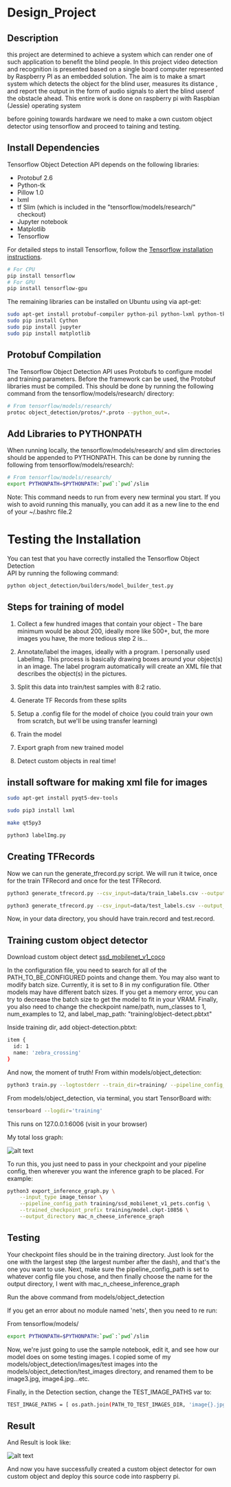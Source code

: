 # Design_Project

## Description

this project are determined to achieve a system which can render one of such application to benefit the blind
people. In this project video detection and recognition is presented based on a single board computer represented
by Raspberry PI as an embedded solution. The aim is to make a smart system which detects the object for the
blind user, measures its distance , and report the output in the form of audio signals to alert the blind userof the obstacle ahead. This entire work is done on raspberry pi with Raspbian (Jessie) operating system


before goining towards hardware we need to  make a own custom object detector using tensorflow  and proceed to taining and testing.



## Install Dependencies

Tensorflow Object Detection API depends on the following libraries:

*   Protobuf 2.6
*   Python-tk
*   Pillow 1.0
*   lxml
*   tf Slim (which is included in the "tensorflow/models/research/" checkout)
*   Jupyter notebook
*   Matplotlib
*   Tensorflow


For detailed steps to install Tensorflow, follow the [Tensorflow installation
instructions](https://www.tensorflow.org/install/).

``` bash
# For CPU
pip install tensorflow
# For GPU
pip install tensorflow-gpu
```

The remaining libraries can be installed on Ubuntu  using via apt-get:

``` bash
sudo apt-get install protobuf-compiler python-pil python-lxml python-tk
sudo pip install Cython
sudo pip install jupyter
sudo pip install matplotlib
```



## Protobuf Compilation

The Tensorflow Object Detection API uses Protobufs to configure model and
training parameters. Before the framework can be used, the Protobuf libraries
must be compiled. This should be done by running the following command from
the tensorflow/models/research/ directory:


``` bash
# From tensorflow/models/research/
protoc object_detection/protos/*.proto --python_out=.
```

## Add Libraries to PYTHONPATH

When running locally, the tensorflow/models/research/ and slim directories
should be appended to PYTHONPATH. This can be done by running the following from
tensorflow/models/research/:


``` bash
# From tensorflow/models/research/
export PYTHONPATH=$PYTHONPATH:`pwd`:`pwd`/slim
```

Note: This command needs to run from every new terminal you start. If you wish
to avoid running this manually, you can add it as a new line to the end of your
~/.bashrc file.2


# Testing the Installation

You can test that you have correctly installed the Tensorflow Object Detection\
API by running the following command:

```bash
python object_detection/builders/model_builder_test.py
```


## Steps for training of model

01. Collect a few hundred images that contain your object - The bare minimum would be about 200, ideally more like 500+, but, the more images you have, the more tedious step 2 is...

02. Annotate/label the images, ideally with a program. I personally used LabelImg. This process is basically drawing boxes around your object(s) in an image. The label program automatically will create an XML file that describes the object(s) in the pictures.

02. Split this data into train/test samples with 8:2 ratio.
04. Generate TF Records from these splits
05. Setup a .config file for the model of choice (you could train your own from scratch, but we'll be using transfer learning)
07. Train the model
09. Export graph from new trained model
10. Detect custom objects in real time!


## install software for making xml file for images

``` bash
sudo apt-get install pyqt5-dev-tools
```
```bash
sudo pip3 install lxml
```
```bash
make qt5py3
```
```bash
python3 labelImg.py
```


## Creating TFRecords

Now we can run the generate_tfrecord.py script. We will run it twice, once for the train TFRecord and once for the test TFRecord.

```bash
python3 generate_tfrecord.py --csv_input=data/train_labels.csv --output_path=data/train.record
```
```bash
python3 generate_tfrecord.py --csv_input=data/test_labels.csv --output_path=data/test.record
```
Now, in your data directory, you should have train.record and test.record.



## Training custom object detector


Download custom object detect [ssd_mobilenet_v1_coco](http://download.tensorflow.org/models/object_detection/ssd_mobilenet_v1_coco_2017_11_17.tar.gz
)


In the configuration file, you need to search for all of the PATH_TO_BE_CONFIGURED points and change them. 
You may also want to modify batch size. Currently, it is set to 8 in my configuration file. Other models 
may have different batch sizes. If you get a memory error, you can try to decrease the batch size to get
the model to fit in your VRAM. Finally, you also need to change the checkpoint name/path, num_classes to 1,
num_examples to 12, and label_map_path: "training/object-detect.pbtxt"


Inside training dir, add object-detection.pbtxt:

```bash
item {
  id: 1
  name: 'zebra_crossing'
}
```

And now, the moment of truth! From within models/object_detection:


```bash
python3 train.py --logtostderr --train_dir=training/ --pipeline_config_path=training/ssd_mobilenet_v1_pets.config
```

From models/object_detection, via terminal, you start TensorBoard with:


```bash
tensorboard --logdir='training'
```

This runs on 127.0.0.1:6006 (visit in your browser)

My total loss graph:


![alt text](https://i.imgur.com/tQbovJp.png)


To run this, you just need to pass in your checkpoint and your pipeline config, then wherever you want the inference graph to be placed. For example:


```bash
python3 export_inference_graph.py \
    --input_type image_tensor \
    --pipeline_config_path training/ssd_mobilenet_v1_pets.config \
    --trained_checkpoint_prefix training/model.ckpt-10856 \
    --output_directory mac_n_cheese_inference_graph
```

## Testing 

Your checkpoint files should be in the training directory. Just look for the one with the largest step (the largest number after the dash), and that's the one you want to use. Next, make sure the pipeline_config_path is set to whatever config file you chose, and then finally choose the name for the output directory, I went with mac_n_cheese_inference_graph
 
 
Run the above command from models/object_detection


If you get an error about no module named 'nets', then you need to re run:


From tensorflow/models/


```bash
export PYTHONPATH=$PYTHONPATH:`pwd`:`pwd`/slim
```


Now, we're just going to use the sample notebook, edit it, and see how our model does on some testing images. I copied some of my models/object_detection/images/test images into the models/object_detection/test_images directory, and renamed them to be image3.jpg, image4.jpg...etc.



Finally, in the Detection section, change the TEST_IMAGE_PATHS var to:

```bash
TEST_IMAGE_PATHS = [ os.path.join(PATH_TO_TEST_IMAGES_DIR, 'image{}.jpg'.format(i)) for i in range(3, 8) ]
```


## Result
And Result is look like:


![alt text](https://i.imgur.com/jRpVkpT.png)


And now you have successfully created a custom object detector for own custom object and deploy this source code
into raspberry pi.




